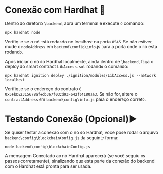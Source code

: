 # Conexão com Hardhat 🔌
Dentro do diretório `\backend`, abra um terminal e execute o comando:

```shell
npx hardhat node
```
Verifique se o nó está rodando no localhost na porta `8545`. Se não estiver, mude o `nodeAddress` em `backend\config\info`.js para a porta onde o nó está rodando.

Após iniciar o nó do Hardhat localmente, ainda dentro de `\backend`, faça o deploy do smart contract `LibAccess.sol` rodando o comando:

```shell
npx hardhat ignition deploy ./ignition/modules/LibAccess.js --network localhost
```
Verifique se o endereço do contrato é `0x5FbDB2315678afecb367f032d93F642f64180aa3`. Se não for, altere o `contractAddress` em `backend\config\info.js` para o endereço correto.

# Testando Conexão (Opcional)▶️
Se quiser testar a conexão com o nó do Hardhat, você pode rodar o arquivo `backend\config\blockchainConfig.js` da seguinte forma:

```shell
node backend\config\blockchainConfig.js
```
A mensagem Conectado ao nó Hardhat aparecerá (se você seguiu os passos corretamente), sinalizando que esta parte da conexão do backend com o Hardhat está pronta para ser usada.